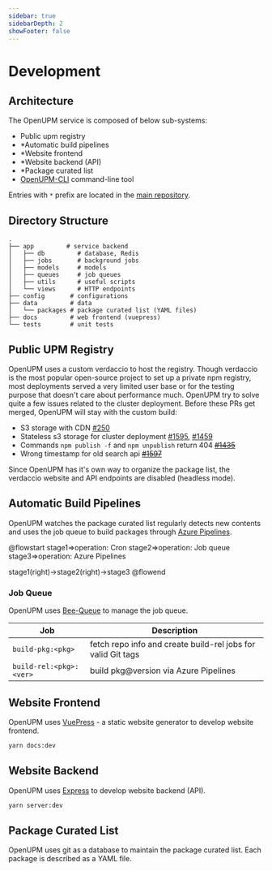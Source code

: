 ```yaml
---
sidebar: true
sidebarDepth: 2
showFooter: false
---
```

# Development

## Architecture

The OpenUPM service is composed of below sub-systems:

- Public upm registry
- *Automatic build pipelines
- *Website frontend
- *Website backend (API)
- *Package curated list
- [OpenUPM-CLI](https://github.com/openupm/openupm-cli) command-line tool

Entries with `*` prefix are located in the [main repository](https://github.com/openupm/openupm).

## Directory Structure

```
.
├── app         # service backend
│   ├── db         # database, Redis
│   ├── jobs       # background jobs
│   ├── models     # models
│   ├── queues     # job queues
│   ├── utils      # useful scripts
│   └── views      # HTTP endpoints
├── config       # configurations
├── data         # data
│   └── packages # package curated list (YAML files)
├── docs         # web frontend (vuepress)
└── tests        # unit tests
```

## Public UPM Registry

OpenUPM uses a custom verdaccio to host the registry. Though verdaccio is the most popular open-source project to set up a private npm registry, most deployments served a very limited user base or for the testing purpose that doesn't care about performance much. OpenUPM try to solve quite a few issues related to the cluster deployment. Before these PRs get merged, OpenUPM will stay with the custom build:

- S3 storage with CDN [#250](https://github.com/verdaccio/monorepo/issues/250)
- Stateless s3 storage for cluster deployment [#1595](https://github.com/verdaccio/verdaccio/issues/1595), [#1459](https://github.com/verdaccio/verdaccio/issues/1459)
- Commands `npm publish -f` and `npm unpublish` return 404 ~~[#1435](https://github.com/verdaccio/verdaccio/issues/1435)~~
- Wrong timestamp for old search api ~~[#1597](https://github.com/verdaccio/verdaccio/issues/1597)~~

Since OpenUPM has it's own way to organize the package list, the verdaccio website and API endpoints are disabled (headless mode).

## Automatic Build Pipelines

OpenUPM watches the package curated list regularly detects new contents and uses the job queue to build packages through [Azure Pipelines](https://azure.microsoft.com/en-us/services/devops/pipelines/).

@flowstart
stage1=>operation: Cron
stage2=>operation: Job queue
stage3=>operation: Azure Pipelines

stage1(right)->stage2(right)->stage3
@flowend

### Job Queue

OpenUPM uses [Bee-Queue](https://github.com/bee-queue/bee-queue) to manage the job queue.

| Job                     | Description                                                  |
|-------------------------|--------------------------------------------------------------|
| `build-pkg:<pkg>`       | fetch repo info and create build-rel jobs for valid Git tags |
| `build-rel:<pkg>:<ver>` | build pkg@version via Azure Pipelines                        |

## Website Frontend

OpenUPM uses [VuePress](https://vuepress.vuejs.org) - a static website generator to develop website frontend.

```bash
yarn docs:dev
```

## Website Backend

OpenUPM uses [Express](http://expressjs.com/) to develop website backend (API).

```bash
yarn server:dev
```

## Package Curated List

OpenUPM uses git as a database to maintain the package curated list. Each package is described as a YAML file.
